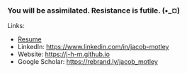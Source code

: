 ### You will be assimilated. Resistance is futile. (•_¤)

<!--
**j-h-m/j-h-m** is a ✨ _special_ ✨ repository because its `README.md` (this file) appears on your GitHub profile.

Here are some ideas to get you started:

- 🔭 I’m currently working on ...
- 🌱 I’m currently learning ...
- 👯 I’m looking to collaborate on ...
- 🤔 I’m looking for help with ...
- 💬 Ask me about ...
- 📫 How to reach me: ...
- 😄 Pronouns: ...
- ⚡ Fun fact: ...

flag1: Y2F0Yi5vcmcvfmVzci8=

TROGDOR!
-->

Links:
 - <a rel="nofollow noopener noreferrer" target="_blank" href="https://j-h-m.github.io/resume/current.pdf">Resume</a>
 - LinkedIn: https://www.linkedin.com/in/jacob-motley
 - Website: https://j-h-m.github.io
 - Google Scholar: https://rebrand.ly/jacob_motley
